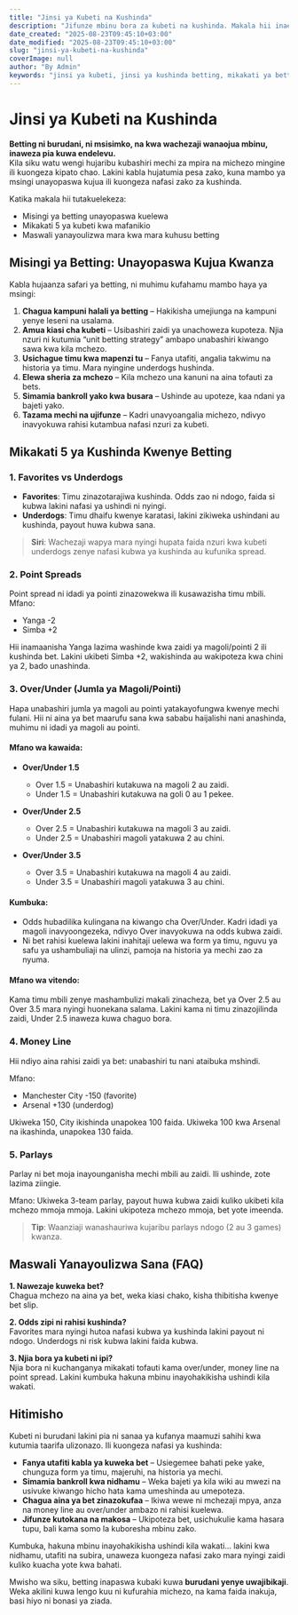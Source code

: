 ```yaml
---
title: "Jinsi ya Kubeti na Kushinda"
description: "Jifunze mbinu bora za kubeti na kushinda. Makala hii inaeleza misingi ya betting, mikakati ya ushindi kama point spread, over/under, money line na parlays, pamoja na ushauri wa kusimamia bankroll kwa busara."
date_created: "2025-08-23T09:45:10+03:00"
date_modified: "2025-08-23T09:45:10+03:00"
slug: "jinsi-ya-kubeti-na-kushinda"
coverImage: null
author: "By Admin"
keywords: "jinsi ya kubeti, jinsi ya kushinda betting, mikakati ya betting, betting Tanzania, tips za betting"
---
```


# Jinsi ya Kubeti na Kushinda

**Betting ni burudani, ni msisimko, na kwa wachezaji wanaojua mbinu, inaweza pia kuwa endelevu.**  
Kila siku watu wengi hujaribu kubashiri mechi za mpira na michezo mingine ili kuongeza kipato chao. Lakini kabla hujatumia pesa zako, kuna mambo ya msingi unayopaswa kujua ili kuongeza nafasi zako za kushinda.  

Katika makala hii tutakuelekeza:  

- Misingi ya betting unayopaswa kuelewa  
- Mikakati 5 ya kubeti kwa mafanikio  
- Maswali yanayoulizwa mara kwa mara kuhusu betting  


## Misingi ya Betting: Unayopaswa Kujua Kwanza

Kabla hujaanza safari ya betting, ni muhimu kufahamu mambo haya ya msingi:  

1. **Chagua kampuni halali ya betting** – Hakikisha umejiunga na kampuni yenye leseni na usalama.  
2. **Amua kiasi cha kubeti** – Usibashiri zaidi ya unachoweza kupoteza. Njia nzuri ni kutumia “unit betting strategy” ambapo unabashiri kiwango sawa kwa kila mchezo.  
3. **Usichague timu kwa mapenzi tu** – Fanya utafiti, angalia takwimu na historia ya timu. Mara nyingine underdogs hushinda.  
4. **Elewa sheria za mchezo** – Kila mchezo una kanuni na aina tofauti za bets.  
5. **Simamia bankroll yako kwa busara** – Ushinde au upoteze, kaa ndani ya bajeti yako.  
6. **Tazama mechi na ujifunze** – Kadri unavyoangalia michezo, ndivyo inavyokuwa rahisi kutambua nafasi nzuri za kubeti.  


## Mikakati 5 ya Kushinda Kwenye Betting

### 1. Favorites vs Underdogs
- **Favorites**: Timu zinazotarajiwa kushinda. Odds zao ni ndogo, faida si kubwa lakini nafasi ya ushindi ni nyingi.  
- **Underdogs**: Timu dhaifu kwenye karatasi, lakini zikiweka ushindani au kushinda, payout huwa kubwa sana.  

> **Siri**: Wachezaji wapya mara nyingi hupata faida nzuri kwa kubeti underdogs zenye nafasi kubwa ya kushinda au kufunika spread.  


### 2. Point Spreads
Point spread ni idadi ya pointi zinazowekwa ili kusawazisha timu mbili.  
Mfano:  

- Yanga -2
- Simba +2

Hii inamaanisha Yanga lazima washinde kwa zaidi ya magoli/pointi 2 ili kushinda bet. Lakini ukibeti Simba +2, wakishinda au wakipoteza kwa chini ya 2, bado unashinda.  


### 3. Over/Under (Jumla ya Magoli/Pointi)

Hapa unabashiri jumla ya magoli au pointi yatakayofungwa kwenye mechi fulani. Hii ni aina ya bet maarufu sana kwa sababu haijalishi nani anashinda, muhimu ni idadi ya magoli au pointi.

#### Mfano wa kawaida:
- **Over/Under 1.5**  
  - Over 1.5 = Unabashiri kutakuwa na magoli 2 au zaidi.  
  - Under 1.5 = Unabashiri kutakuwa na goli 0 au 1 pekee.  

- **Over/Under 2.5**  
  - Over 2.5 = Unabashiri kutakuwa na magoli 3 au zaidi.  
  - Under 2.5 = Unabashiri magoli yatakuwa 2 au chini.  

- **Over/Under 3.5**  
  - Over 3.5 = Unabashiri kutakuwa na magoli 4 au zaidi.  
  - Under 3.5 = Unabashiri magoli yatakuwa 3 au chini.  

#### Kumbuka:  
- Odds hubadilika kulingana na kiwango cha Over/Under. Kadri idadi ya magoli inavyoongezeka, ndivyo Over inavyokuwa na odds kubwa zaidi.  
- Ni bet rahisi kuelewa lakini inahitaji uelewa wa form ya timu, nguvu ya safu ya ushambuliaji na ulinzi, pamoja na historia ya mechi zao za nyuma.  

#### Mfano wa vitendo:  
Kama timu mbili zenye mashambulizi makali zinacheza, bet ya Over 2.5 au Over 3.5 mara nyingi huonekana salama. Lakini kama ni timu zinazojilinda zaidi, Under 2.5 inaweza kuwa chaguo bora. 


### 4. Money Line
Hii ndiyo aina rahisi zaidi ya bet: unabashiri tu nani ataibuka mshindi.  

Mfano:  

- Manchester City -150 (favorite)  
- Arsenal +130 (underdog)  

Ukiweka 150, City ikishinda unapokea 100 faida. Ukiweka 100 kwa Arsenal na ikashinda, unapokea 130 faida.  


### 5. Parlays
Parlay ni bet moja inayounganisha mechi mbili au zaidi. Ili ushinde, zote lazima ziingie.  

Mfano: Ukiweka 3-team parlay, payout huwa kubwa zaidi kuliko ukibeti kila mchezo mmoja mmoja. Lakini ukipoteza mchezo mmoja, bet yote imeenda.  

> **Tip**: Waanziaji wanashauriwa kujaribu parlays ndogo (2 au 3 games) kwanza.  


## Maswali Yanayoulizwa Sana (FAQ)

**1. Nawezaje kuweka bet?**  
Chagua mchezo na aina ya bet, weka kiasi chako, kisha thibitisha kwenye bet slip.  

**2. Odds zipi ni rahisi kushinda?**  
Favorites mara nyingi hutoa nafasi kubwa ya kushinda lakini payout ni ndogo. Underdogs ni risk kubwa lakini faida kubwa.  

**3. Njia bora ya kubeti ni ipi?**  
Njia bora ni kuchanganya mikakati tofauti kama over/under, money line na point spread. Lakini kumbuka hakuna mbinu inayohakikisha ushindi kila wakati.  


## Hitimisho

Kubeti ni burudani lakini pia ni sanaa ya kufanya maamuzi sahihi kwa kutumia taarifa ulizonazo. Ili kuongeza nafasi ya kushinda:  

- **Fanya utafiti kabla ya kuweka bet** – Usiegemee bahati peke yake, chunguza form ya timu, majeruhi, na historia ya mechi.  
- **Simamia bankroll kwa nidhamu** – Weka bajeti ya kila wiki au mwezi na usivuke kiwango hicho hata kama umeshinda au umepoteza.  
- **Chagua aina ya bet zinazokufaa** – Ikiwa wewe ni mchezaji mpya, anza na money line au over/under ambazo ni rahisi kuelewa.  
- **Jifunze kutokana na makosa** – Ukipoteza bet, usichukulie kama hasara tupu, bali kama somo la kuboresha mbinu zako.  

Kumbuka, hakuna mbinu inayohakikisha ushindi kila wakati... lakini kwa nidhamu, utafiti na subira, unaweza kuongeza nafasi zako mara nyingi zaidi kuliko kuacha yote kwa bahati.  

Mwisho wa siku, betting inapaswa kubaki kuwa **burudani yenye uwajibikaji**. Weka akilini kuwa lengo kuu ni kufurahia michezo, na kama faida inakuja, basi hiyo ni bonasi ya ziada.
